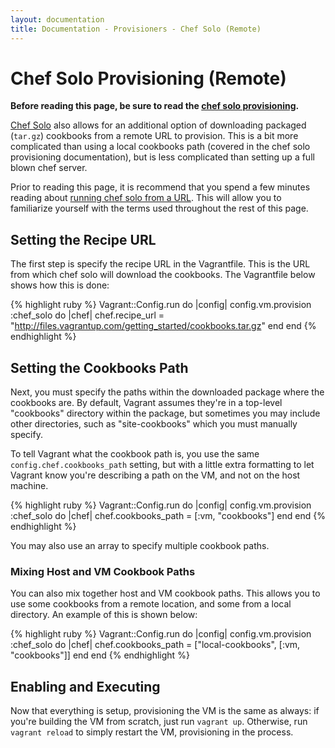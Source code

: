 ```yaml
---
layout: documentation
title: Documentation - Provisioners - Chef Solo (Remote)
---
```

# Chef Solo Provisioning (Remote)

**Before reading this page, be sure to read the [chef solo provisioning](/docs/provisioners/chef_solo.html).**

[Chef Solo](http://wiki.opscode.com/display/chef/Chef+Solo) also allows for an additional option
of downloading packaged (`tar.gz`) cookbooks from a remote URL to provision. This is a bit more
complicated than using a local cookbooks path (covered in the chef solo provisioning documentation),
but is less complicated than setting up a full blown chef server.

Prior to reading this page, it is recommend that you spend a few minutes reading about
[running chef solo from a URL](http://wiki.opscode.com/display/chef/Chef+Solo#ChefSolo-RunningfromaURL).
This will allow you to familiarize yourself with the terms used throughout the rest of
this page.

## Setting the Recipe URL

The first step is specify the recipe URL in the Vagrantfile. This is the URL from
which chef solo will download the cookbooks. The Vagrantfile below shows how this is
done:

{% highlight ruby %}
Vagrant::Config.run do |config|
  config.vm.provision :chef_solo do |chef|
    chef.recipe_url = "http://files.vagrantup.com/getting_started/cookbooks.tar.gz"
  end
end
{% endhighlight %}

## Setting the Cookbooks Path

Next, you must specify the paths within the downloaded package where the cookbooks
are. By default, Vagrant assumes they're in a top-level "cookbooks" directory within
the package, but sometimes you may include other directories, such as "site-cookbooks"
which you must manually specify.

To tell Vagrant what the cookbook path is, you use the same `config.chef.cookbooks_path`
setting, but with a little extra formatting to let Vagrant know you're describing a
path on the VM, and not on the host machine.

{% highlight ruby %}
Vagrant::Config.run do |config|
  config.vm.provision :chef_solo do |chef|
    chef.cookbooks_path = [:vm, "cookbooks"]
  end
end
{% endhighlight %}

You may also use an array to specify multiple cookbook paths.

<div class="info">
  <h3>Mixing Host and VM Cookbook Paths</h3>
  <p>
    You can also mix together host and VM cookbook paths. This allows
    you to use some cookbooks from a remote location, and some from a
    local directory. An example of this is shown below:

{% highlight ruby %}
Vagrant::Config.run do |config|
  config.vm.provision :chef_solo do |chef|
    chef.cookbooks_path = ["local-cookbooks", [:vm, "cookbooks"]]
  end
end
{% endhighlight %}
  </p>
</div>

## Enabling and Executing

Now that everything is setup, provisioning the VM is the same as always: if you're
building the VM from scratch, just run `vagrant up`. Otherwise, run `vagrant reload`
to simply restart the VM, provisioning in the process.
